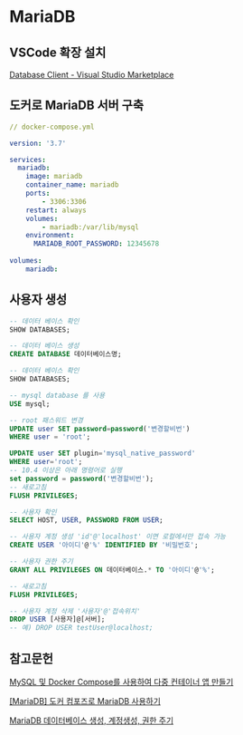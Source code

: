 # MariaDB

## VSCode 확장 설치

[Database Client - Visual Studio Marketplace](https://marketplace.visualstudio.com/items?itemName=cweijan.vscode-database-client2)

## 도커로 MariaDB 서버 구축

```yaml
// docker-compose.yml

version: '3.7'

services:
  mariadb:
    image: mariadb
    container_name: mariadb
    ports:
        - 3306:3306
    restart: always
    volumes:
        - mariadb:/var/lib/mysql
    environment:
      MARIADB_ROOT_PASSWORD: 12345678
      
volumes:
    mariadb:
```

## 사용자 생성

```sql
-- 데이터 베이스 확인
SHOW DATABASES;

-- 데이터 베이스 생성
CREATE DATABASE 데이터베이스명;

-- 데이터 베이스 확인
SHOW DATABASES;

-- mysql database 를 사용
USE mysql;

-- root 패스워드 변경
UPDATE user SET password=password('변경할비번')
WHERE user = 'root';

UPDATE user SET plugin='mysql_native_password'
WHERE user='root';
-- 10.4 이상은 아래 명령어로 실행
set password = password('변경할비번');
-- 새로고침
FLUSH PRIVILEGES;

-- 사용자 확인
SELECT HOST, USER, PASSWORD FROM USER;

-- 사용자 계정 생성 'id'@'localhost' 이면 로컬에서만 접속 가능
CREATE USER '아이디'@'%' IDENTIFIED BY '비밀번호';

-- 사용자 권한 주기
GRANT ALL PRIVILEGES ON 데이터베이스.* TO '아이디'@'%';

-- 새로고침
FLUSH PRIVILEGES;

-- 사용자 계정 삭제 '사용자'@'접속위치'
DROP USER [사용자]@[서버];
-- 예) DROP USER testUser@localhost;
```

## 참고문헌

[MySQL 및 Docker Compose를 사용하여 다중 컨테이너 앱 만들기](https://learn.microsoft.com/ko-kr/visualstudio/docker/tutorials/tutorial-multi-container-app-mysql)

[[MariaDB] 도커 컴포즈로 MariaDB 사용하기](https://blogingming.tistory.com/entry/MariaDB-%EB%8F%84%EC%BB%A4-%EC%BB%B4%ED%8F%AC%EC%A6%88%EB%A1%9C-MariaDB-%EC%82%AC%EC%9A%A9%ED%95%98%EA%B8%B0)

[MariaDB 데이터베이스 생성, 계정생성, 권한 주기](https://wlsufld.tistory.com/40)
